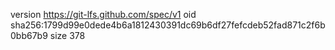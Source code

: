 version https://git-lfs.github.com/spec/v1
oid sha256:1799d99e0dede4b6a1812430391dc69b6df27fefcdeb52fad871c2f6b0bb67b9
size 378
